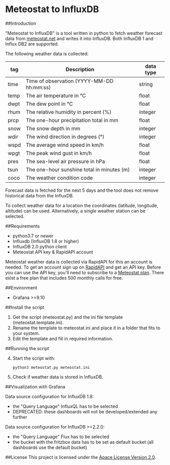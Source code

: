 # Meteostat to InfluxDB

##Introduction

"Meteostat to InfluxDB" is a tool written in python to fetch weather forecast data from [meteostat.net](https://meteostat.net) and writes it into InfluxDB. Both InfluxDB 1 and Influx DB2 are supported.

The following weather data is collected:

|**tag**|**Description**|**data type**|
|-------|---------------|-------------|
| time    | Time of observation (YYYY-MM-DD hh:mm:ss)  | string        |
| temp    | The air temperature in °C                  | float         |
| dwpt    | The dew point in °C                        | float         |
| rhum    | The relative humidity in percent (%)       | integer       |
| prcp    | The one-hour precipitation total in mm     | float         |
| snow    | The snow depth in mm                       | integer       |
| wdir    | The wind direction in degrees (°)          | integer       |
| wspd    | The average wind speed in km/h             | float         |
| wpgt    | The peak wind gust in km/h                 | float         |
| pres    | The sea-level air pressure in hPa          | float         |
| tsun    | The one-hour sunshine total in minutes (m) | integer       |
| coco    | The weather condition code                 | integer       |

Forecast data is fetched for the next 5 days and the tool does not remove historical data from the InfluxDB.

To collect weather data for a location the coordinates (latitude, longitude, altitude) can be used. Alternatively, a single weather station can be selected.

##Requirements
-   python3.7 or newer
-   Influxdb (InfluxDB 1.8 or higher)
-   InfluxDB 2.0 python client
-   Meteostat API key & RapidAPI account

Meteostat weather data is collected via RapidAPI for this an account is needed. To get an account sign up on [RapidAPI](https://rapidapi.com/signup) and get an API key. Before you can use the API key, you'll need to subscribe to a [Meteostat plan](https://rapidapi.com/meteostat/api/meteostat/pricing). There exist a free plan that includes 500 monthly calls for free.

##Environment
- Grafana >=9.10

##Install the script
1.  Get the script (meteostat.py) and the ini file template (meteostat.template.ini).
2.  Rename the template to meteostat.ini and place it in a folder that fits to your system.
3.  Edit the template and fill in required information.

##Running the script

4.  Start the script with:

    ```shell
    python3 meteostat.py meteostat.ini
    ```
5.  Check if weather data is stored in InfluxDB.

##Visualization with Grafana

Data source configuration for InfluxDB 1.8:

-   the "Query Language" InfluxQL has to be selected
-   DEPRECATED: these dashboards will not be developed/extended any further

Data source configuration for InfluxDB \>=2.2.0:

-   the "Query Language" Flux has to be selected
-   the bucket with the fritzbox data has to be set as default bucket (all dashboards use the default bucket)

##License
This project is licensed under the [Apace License Version 2.0](https://github.com/Vincent1964/meteostat/blob/main/LICENSE).

